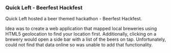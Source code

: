 ### Quick Left - Beerfest Hackfest

Quick Left hosted a beer themed hackathon - Beerfest Hackfest. 

Idea was to create a web application that mapped local breweries using HTML5 geolocation to find your 
location first. Additionally, clicking on a brewery would open a side bar with a list of the beers on tap. 
Unfortunately, could not find that data online so was unable to add that functionality.
